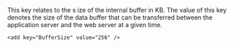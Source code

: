 <properties date="2016-05-11"
SortOrder="120"
/>

This key relates to the s ize of the internal buffer in KB. The value of this key denotes the size of the data buffer that can be transferred between the application server and the web server at a given time.

```
<add key="BufferSize" value="256" />

 
```

 
